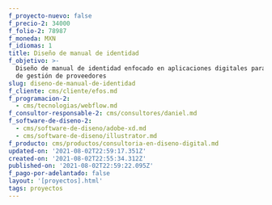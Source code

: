 ```yaml
---
f_proyecto-nuevo: false
f_precio-2: 34000
f_folio-2: 78987
f_moneda: MXN
f_idiomas: 1
title: Diseño de manual de identidad
f_objetivo: >-
  Diseño de manual de identidad enfocado en aplicaciones digitales para software
  de gestión de proveedores
slug: diseno-de-manual-de-identidad
f_cliente: cms/cliente/efos.md
f_programacion-2:
  - cms/tecnologias/webflow.md
f_consultor-responsable-2: cms/consultores/daniel.md
f_software-de-diseno-2:
  - cms/software-de-diseno/adobe-xd.md
  - cms/software-de-diseno/illustrator.md
f_producto: cms/productos/consultoria-en-diseno-digital.md
updated-on: '2021-08-02T22:59:17.351Z'
created-on: '2021-08-02T22:55:34.312Z'
published-on: '2021-08-02T22:59:22.095Z'
f_pago-por-adelantado: false
layout: '[proyectos].html'
tags: proyectos
---
```



